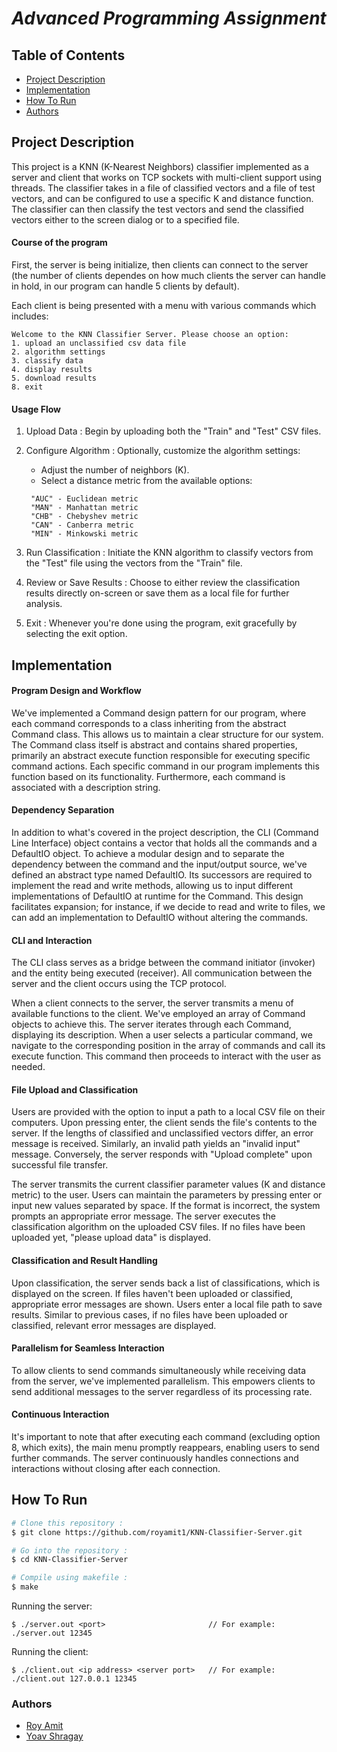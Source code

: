 # *__Advanced Programming Assignment__*

## Table of Contents
* [Project Description](#project-description)
* [Implementation](#implementation)
* [How To Run](#how-to-run)
* [Authors](#authors)

## Project Description
This project is a KNN (K-Nearest Neighbors) classifier implemented as a server and client that works on TCP sockets with multi-client support using threads. The classifier takes in a file of classified vectors and a file of test vectors, and can be configured to use a specific K and distance function. The classifier can then classify the test vectors and send the classified vectors either to the screen dialog or to a specified file.  

#### Course of the program
First, the server is being initialize, then clients can connect to the server (the number of clients dependes on how much clients the server can handle in hold, in our program can handle 5 clients by default).

Each client is being presented with a menu with various commands which includes:
<pre><code>Welcome to the KNN Classifier Server. Please choose an option:
1. upload an unclassified csv data file
2. algorithm settings
3. classify data
4. display results
5. download results
8. exit</code></pre>

#### Usage Flow
1. Upload Data : Begin by uploading both the "Train" and "Test" CSV files.  
2. Configure Algorithm : Optionally, customize the algorithm settings:
   
   - Adjust the number of neighbors (K).
   - Select a distance metric from the available options:  
    <pre><code> "AUC" - Euclidean metric
    "MAN" - Manhattan metric
    "CHB" - Chebyshev metric
    "CAN" - Canberra metric
    "MIN" - Minkowski metric</code></pre></p>

3. Run Classification : Initiate the KNN algorithm to classify vectors from the "Test" file using the vectors from the "Train" file.  
4. Review or Save Results : Choose to either review the classification results directly on-screen or save them as a local file for further analysis.  
5. Exit : Whenever you're done using the program, exit gracefully by selecting the exit option.  

## Implementation
#### Program Design and Workflow
We've implemented a Command design pattern for our program, where each command corresponds to a class inheriting from the abstract Command class. This allows us to maintain a clear structure for our system. The Command class itself is abstract and contains shared properties, primarily an abstract execute function responsible for executing specific command actions. Each specific command in our program implements this function based on its functionality. Furthermore, each command is associated with a description string.

#### Dependency Separation
In addition to what's covered in the project description, the CLI (Command Line Interface) object contains a vector that holds all the commands and a DefaultIO object. To achieve a modular design and to separate the dependency between the command and the input/output source, we've defined an abstract type named DefaultIO. Its successors are required to implement the read and write methods, allowing us to input different implementations of DefaultIO at runtime for the Command. This design facilitates expansion; for instance, if we decide to read and write to files, we can add an implementation to DefaultIO without altering the commands.

#### CLI and Interaction
The CLI class serves as a bridge between the command initiator (invoker) and the entity being executed (receiver). All communication between the server and the client occurs using the TCP protocol.

When a client connects to the server, the server transmits a menu of available functions to the client. We've employed an array of Command objects to achieve this. The server iterates through each Command, displaying its description. When a user selects a particular command, we navigate to the corresponding position in the array of commands and call its execute function. This command then proceeds to interact with the user as needed.

#### File Upload and Classification
Users are provided with the option to input a path to a local CSV file on their computers. Upon pressing enter, the client sends the file's contents to the server. If the lengths of classified and unclassified vectors differ, an error message is received. Similarly, an invalid path yields an "invalid input" message. Conversely, the server responds with "Upload complete" upon successful file transfer.

The server transmits the current classifier parameter values (K and distance metric) to the user. Users can maintain the parameters by pressing enter or input new values separated by space. If the format is incorrect, the system prompts an appropriate error message. The server executes the classification algorithm on the uploaded CSV files. If no files have been uploaded yet, "please upload data" is displayed.

#### Classification and Result Handling
Upon classification, the server sends back a list of classifications, which is displayed on the screen. If files haven't been uploaded or classified, appropriate error messages are shown. Users enter a local file path to save results. Similar to previous cases, if no files have been uploaded or classified, relevant error messages are displayed.

#### Parallelism for Seamless Interaction
To allow clients to send commands simultaneously while receiving data from the server, we've implemented parallelism. This empowers clients to send additional messages to the server regardless of its processing rate.

#### Continuous Interaction
It's important to note that after executing each command (excluding option 8, which exits), the main menu promptly reappears, enabling users to send further commands. The server continuously handles connections and interactions without closing after each connection.

## How To Run  

```bash
# Clone this repository :
$ git clone https://github.com/royamit1/KNN-Classifier-Server.git

# Go into the repository :
$ cd KNN-Classifier-Server

# Compile using makefile :
$ make
```

Running the server:  
<pre><code>$ ./server.out &#60port&#62                       // For example: ./server.out 12345</code></pre>
Running the client:  
<pre><code>$ ./client.out &#60ip address&#62 &#60server port&#62   // For example: ./client.out 127.0.0.1 12345</code></pre>



### Authors
- [Roy Amit](https://github.com/royamit1)
- [Yoav Shragay](https://github.com/yoavShragay)
